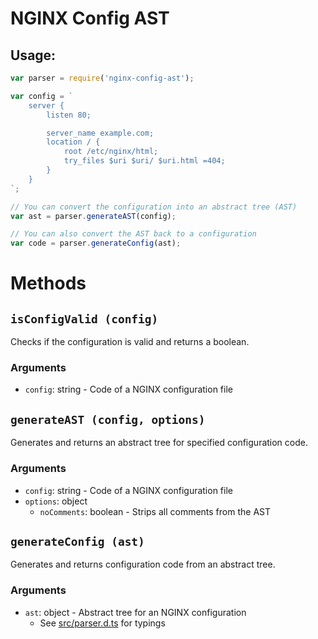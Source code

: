 # NGINX Config AST

## Usage:

```js
var parser = require('nginx-config-ast');

var config = `
    server {
        listen 80;

        server_name example.com;
        location / {
            root /etc/nginx/html;
            try_files $uri $uri/ $uri.html =404;
        }
    }
`;

// You can convert the configuration into an abstract tree (AST)
var ast = parser.generateAST(config);

// You can also convert the AST back to a configuration
var code = parser.generateConfig(ast);

```


# Methods

## `isConfigValid (config)`
Checks if the configuration is valid and returns a boolean.
### Arguments
* `config`: string - Code of a NGINX configuration file


## `generateAST (config, options)`
Generates and returns an abstract tree for specified configuration code.
### Arguments
* `config`: string - Code of a NGINX configuration file
* `options`: object
    * `noComments`: boolean - Strips all comments from the AST


## `generateConfig (ast)`
Generates and returns configuration code from an abstract tree.
### Arguments
* `ast`: object - Abstract tree for an NGINX configuration
    * See [src/parser.d.ts](./src/parser.d.ts) for typings
